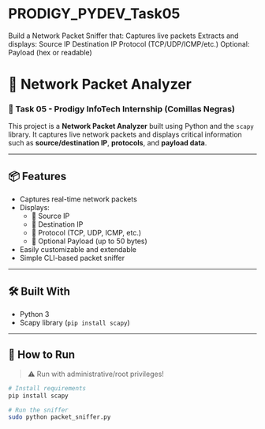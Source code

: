 # PRODIGY_PYDEV_Task05
Build a Network Packet Sniffer that:  Captures live packets  Extracts and displays:  Source IP  Destination IP  Protocol (TCP/UDP/ICMP/etc.)  Optional: Payload (hex or readable)


# 🧪 Network Packet Analyzer

### 🚀 Task 05 - Prodigy InfoTech Internship (Comillas Negras)

This project is a **Network Packet Analyzer** built using Python and the `scapy` library. It captures live network packets and displays critical information such as **source/destination IP**, **protocols**, and **payload data**.

---

## 📦 Features

- Captures real-time network packets
- Displays:
  - 🔹 Source IP
  - 🔹 Destination IP
  - 🔹 Protocol (TCP, UDP, ICMP, etc.)
  - 🔹 Optional Payload (up to 50 bytes)
- Easily customizable and extendable
- Simple CLI-based packet sniffer

---

## 🛠️ Built With

- Python 3
- Scapy library (`pip install scapy`)

---

## 📄 How to Run

> ⚠️ Run with administrative/root privileges!

```bash
# Install requirements
pip install scapy

# Run the sniffer
sudo python packet_sniffer.py
